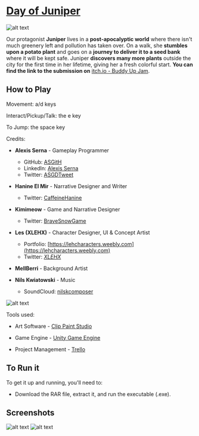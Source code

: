 # [Day of Juniper](https://arnabitakhdar.itch.io/day-of-juniper)

![alt text](https://img.itch.zone/aW1nLzczNTM5OTUucG5n/original/rgxxYb.png "Day of Juniper Screenshot")

Our protagonist **Juniper** lives in a **post-apocalyptic world** where there isn't much greenery left and pollution has taken over. On a walk, she **stumbles upon a potato plant** and goes on a **journey to deliver it to a seed bank** where it will be kept safe. Juniper **discovers many more plants** outside the city for the first time in her lifetime, giving her a fresh colorful start. **You can find the link to the submission on** [itch.io - Buddy Up Jam](https://itch.io/jam/buddy-up-jam/rate/1244168).

## How to Play

Movement: a/d keys

Interact/Pickup/Talk: the e key

To Jump: the space key

Credits:
* **Alexis Serna** - Gameplay Programmer
  - GitHub: [ASGitH](https://github.com/ASGitH)
  - LinkedIn: [Alexis Serna](https://www.linkedin.com/in/alexisserna)
  - Twitter: [ASGDTweet](https://twitter.com/ASGDTweet)

* **Hanine El Mir** - Narrative Designer and Writer
  - Twitter: [CaffeineHanine](https://twitter.com/CaffeineHanine)

* **Kimimeow** - Game and Narrative Designer
  - Twitter: [BraveSnowGame](https://twitter.com/BraveSnowGame)

* **Les (XLEHX)** - Character Designer, UI & Concept Artist
  - Portfolio: [https://lehcharacters.weebly.com](https://lehcharacters.weebly.com)
  - Twitter: [_XLEHX_](https://twitter.com/_XLEHX_)

* **MellBerri** - Background Artist

* **Nils Kwiatowski** - Music
  - SoundCloud: [nilskcomposer](https://soundcloud.com/nilskcomposer)

![alt text](https://img.itch.zone/aW1hZ2UvMTI0NDE2OC83Mjc2NjczLnBuZw==/original/F8A4N6.png "Day of Juniper Screenshot")

Tools used:
* Art Software - [Clip Paint Studio](https://www.clipstudio.net/en/)

* Game Engine - [Unity Game Engine](https://unity.com/)

* Project Management - [Trello](https://trello.com/)

## To Run it

To get it up and running, you'll need to:

* Download the RAR file, extract it, and run the executable (.exe).

## Screenshots
![alt text](https://img.itch.zone/aW1hZ2UvMTI0NDE2OC83Mjc2Njc0LnBuZw==/original/2GBvqU.png "Day of Juniper Screenshot")
![alt text](https://img.itch.zone/aW1hZ2UvMTI0NDE2OC83Mjc2Njc1LnBuZw==/original/pM5Odx.png "Day of Juniper Screenshot")
